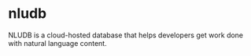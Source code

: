 # nludb

NLUDB is a cloud-hosted database that helps developers get work done with natural language content.
